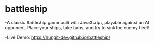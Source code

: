 # battleship
-A classic Battleship game built with JavaScript, playable against an AI opponent. Place your ships, take turns, and try to sink the enemy fleet!

-Live Demo: https://hungit-dev.github.io/battleship/

